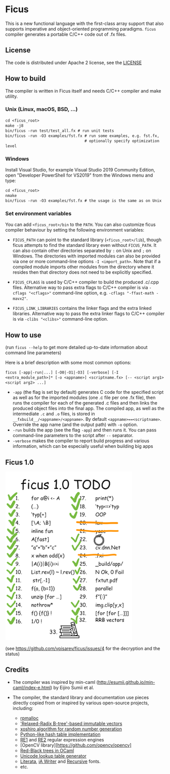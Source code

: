 # Ficus

This is a new functional language with the first-class array support
that also supports imperative and object-oriented programming paradigms.
`ficus` compiler generates a portable C/C++ code out of .fx files.

## License

The code is distributed under Apache 2 license, see the [LICENSE](LICENSE)

## How to build

The compiler is written in Ficus itself and needs C/C++ compiler and make utility.

### **Unix (Linux, macOS, BSD, ...)**

```
cd <ficus_root>
make -j8
bin/ficus -run test/test_all.fx # run unit tests
bin/ficus -run -O3 examples/fst.fx # run some examples, e.g. fst.fx,
                                   # optionally specify optimization level
```

### **Windows**

Install Visual Studio, for example Visual Studio 2019 Community Edition, open "Developer PowerShell for VS2019" from the Windows menu and type:

```
cd <ficus_root>
nmake
bin/ficus -run -O3 examples/fst.fx # the usage is the same as on Unix
```

### **Set environment variables**

You can add `<ficus_root>/bin` to the `PATH`. You can also customize ficus compiler behaviour by setting the following environment variables:

* `FICUS_PATH` can point to the standard library (`<ficus_root>/lib`), though ficus attempts to find the standard library even without `FICUS_PATH`. It can also contain other directories separated by `:` on Unix and `;` on Windows. The directories with imported modules can also be provided via one or more command-line options `-I <import_path>`. Note that if a compiled module imports other modules from the directory where it resides then that directory does not need to be explicitly specified.

* `FICUS_CFLAGS` is used by C/C++ compiler to build the produced .c/.cpp files. Alternative way to pass extra flags to C/C++ compiler is via `-cflags "<cflags>"` command-line option, e.g. `-cflags "-ffast-math -mavx2"`.

* `FICUS_LINK_LIBRARIES` contains the linker flags and the extra linked libraries. Alternative way to pass the extra linker flags to C/C++ compiler is via `-clibs "<clibs>"` command-line option.

## How to use

(run `ficus --help` to get more detailed up-to-date information about command line parameters)

Here is a brief description with some most common options:
```
ficus [-app|-run|...] [-O0|-O1|-O3] [-verbose] [-I <extra_module_path>]* [-o <appname>] <scriptname.fx> [-- <script arg1> <script arg2> ...]
```

* `-app` (the flag is set by default) generates C code for the specified script as well as for the imported modules (one .c file per one .fx file), then runs the compiler for each of the generated .c files and then links the produced object files into the final app. The compiled app, as well as the intermediate `.c` and `.o` files, is stored in `__fxbuild__/<appname>/<appname>`. By default `<appname>==<scriptname>`. Override the app name (and the output path) with `-o` option.
* `-run` builds the app (see the flag `-app`) and then runs it. You can pass command-line parameters to the script after `--` separator.
* `-verbose` makes the compiler to report build progress and various information, which can be especially useful when building big apps

## Ficus 1.0

![TODO](/misc/ficus1.0.png)

(see https://github.com/vpisarev/ficus/issues/4 for the decryption and the status)

## Credits

* The compiler was inspired by min-caml
(http://esumii.github.io/min-caml/index-e.html) by Eijiro Sumii et al.

* The compiler, the standard library and documentation use pieces directly copied from or inspired by various open-source projects, including:
  * [rpmalloc](https://github.com/mjansson/rpmalloc)
  * ['Relaxed-Radix B-tree'-based immutable vectors](https://github.com/hypirion/c-rrb)
  * [xoshiro algorithm for random number generation](https://prng.di.unimi.it)
  * [Python-like hash table implementation](https://github.com/python/cpython/blob/master/Objects/dictobject.c)
  * [RE1](https://code.google.com/archive/p/re1/) and [RE2](https://github.com/google/re2) regular expression engines
  * [OpenCV library][https://github.com/opencv/opencv]
  * [Red-Black trees in OCaml](https://github.com/bmeurer/ocaml-rbtrees)
  * [Unicode lookup table generator](https://www.strchr.com/multi-stage_tables)
  * [Literata](https://fonts.google.com/specimen/Literata), [iA Writer](https://github.com/iaolo/iA-Fonts) and [Recursive](https://fonts.google.com/specimen/Recursive) fonts.
  * etc.